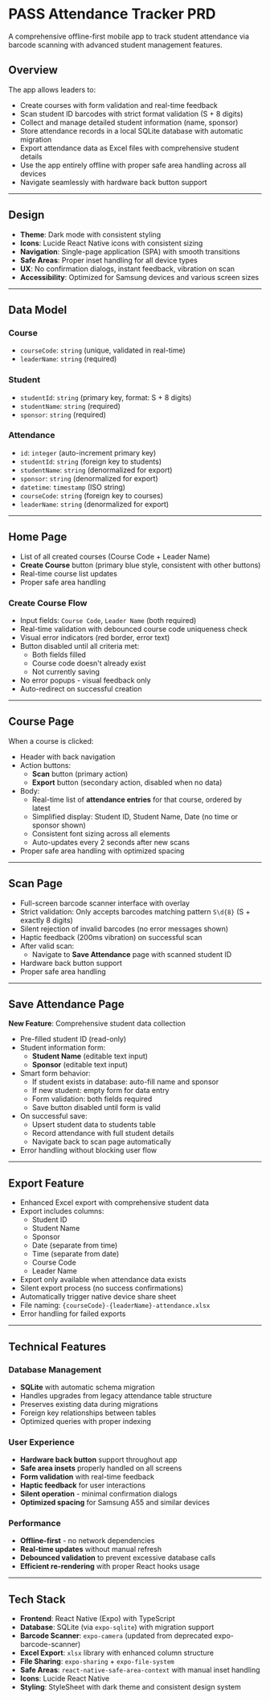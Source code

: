 # PASS Attendance Tracker PRD

A comprehensive offline-first mobile app to track student attendance via barcode scanning with advanced student management features.

## Overview

The app allows leaders to:

* Create courses with form validation and real-time feedback
* Scan student ID barcodes with strict format validation (S + 8 digits)
* Collect and manage detailed student information (name, sponsor)
* Store attendance records in a local SQLite database with automatic migration
* Export attendance data as Excel files with comprehensive student details
* Use the app entirely offline with proper safe area handling across all devices
* Navigate seamlessly with hardware back button support

---

## Design

* **Theme**: Dark mode with consistent styling
* **Icons**: Lucide React Native icons with consistent sizing
* **Navigation**: Single-page application (SPA) with smooth transitions
* **Safe Areas**: Proper inset handling for all device types
* **UX**: No confirmation dialogs, instant feedback, vibration on scan
* **Accessibility**: Optimized for Samsung devices and various screen sizes

---

## Data Model

### Course

* `courseCode`: `string` (unique, validated in real-time)
* `leaderName`: `string` (required)

### Student

* `studentId`: `string` (primary key, format: S + 8 digits)
* `studentName`: `string` (required)
* `sponsor`: `string` (required)

### Attendance

* `id`: `integer` (auto-increment primary key)
* `studentId`: `string` (foreign key to students)
* `studentName`: `string` (denormalized for export)
* `sponsor`: `string` (denormalized for export)
* `datetime`: `timestamp` (ISO string)
* `courseCode`: `string` (foreign key to courses)
* `leaderName`: `string` (denormalized for export)

---

## Home Page

* List of all created courses (Course Code + Leader Name)
* **Create Course** button (primary blue style, consistent with other buttons)
* Real-time course list updates
* Proper safe area handling

### Create Course Flow

* Input fields: `Course Code`, `Leader Name` (both required)
* Real-time validation with debounced course code uniqueness check
* Visual error indicators (red border, error text)
* Button disabled until all criteria met:
  - Both fields filled
  - Course code doesn't already exist
  - Not currently saving
* No error popups - visual feedback only
* Auto-redirect on successful creation
---

## Course Page

When a course is clicked:

* Header with back navigation
* Action buttons:
  * **Scan** button (primary action)
  * **Export** button (secondary action, disabled when no data)
* Body:
  * Real-time list of **attendance entries** for that course, ordered by latest
  * Simplified display: Student ID, Student Name, Date (no time or sponsor shown)
  * Consistent font sizing across all elements
  * Auto-updates every 2 seconds after new scans
* Proper safe area handling with optimized spacing

---

## Scan Page

* Full-screen barcode scanner interface with overlay
* Strict validation: Only accepts barcodes matching pattern `S\d{8}` (S + exactly 8 digits)
* Silent rejection of invalid barcodes (no error messages shown)
* Haptic feedback (200ms vibration) on successful scan
* After valid scan:
  * Navigate to **Save Attendance** page with scanned student ID
* Hardware back button support
* Proper safe area handling

---

## Save Attendance Page

**New Feature**: Comprehensive student data collection

* Pre-filled student ID (read-only)
* Student information form:
  * **Student Name** (editable text input)
  * **Sponsor** (editable text input)
* Smart form behavior:
  * If student exists in database: auto-fill name and sponsor
  * If new student: empty form for data entry
  * Form validation: both fields required
  * Save button disabled until form is valid
* On successful save:
  * Upsert student data to students table
  * Record attendance with full student details
  * Navigate back to scan page automatically
* Error handling without blocking user flow

---

## Export Feature

* Enhanced Excel export with comprehensive student data
* Export includes columns:
  * Student ID
  * Student Name  
  * Sponsor
  * Date (separate from time)
  * Time (separate from date)
  * Course Code
  * Leader Name
* Export only available when attendance data exists
* Silent export process (no success confirmations)
* Automatically trigger native device share sheet
* File naming: `{courseCode}-{leaderName}-attendance.xlsx`
* Error handling for failed exports

---

## Technical Features

### Database Management
* **SQLite** with automatic schema migration
* Handles upgrades from legacy attendance table structure
* Preserves existing data during migrations
* Foreign key relationships between tables
* Optimized queries with proper indexing

### User Experience
* **Hardware back button** support throughout app
* **Safe area insets** properly handled on all screens
* **Form validation** with real-time feedback
* **Haptic feedback** for user interactions
* **Silent operation** - minimal confirmation dialogs
* **Optimized spacing** for Samsung A55 and similar devices

### Performance
* **Offline-first** - no network dependencies
* **Real-time updates** without manual refresh
* **Debounced validation** to prevent excessive database calls
* **Efficient re-rendering** with proper React hooks usage

---

## Tech Stack

* **Frontend**: React Native (Expo) with TypeScript
* **Database**: SQLite (via `expo-sqlite`) with migration support
* **Barcode Scanner**: `expo-camera` (updated from deprecated expo-barcode-scanner)
* **Excel Export**: `xlsx` library with enhanced column structure
* **File Sharing**: `expo-sharing` + `expo-file-system`
* **Safe Areas**: `react-native-safe-area-context` with manual inset handling
* **Icons**: Lucide React Native
* **Styling**: StyleSheet with dark theme and consistent design system